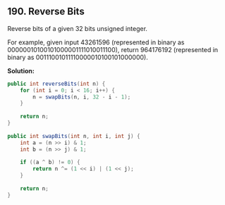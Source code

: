## 190. Reverse Bits

Reverse bits of a given 32 bits unsigned integer.

For example, given input 43261596 (represented in binary as 00000010100101000001111010011100), return 964176192 (represented in binary as 00111001011110000010100101000000).

**Solution:**

```java
public int reverseBits(int n) {
	for (int i = 0; i < 16; i++) {
		n = swapBits(n, i, 32 - i - 1);
	}
 
	return n;
}
 
public int swapBits(int n, int i, int j) {
	int a = (n >> i) & 1;
	int b = (n >> j) & 1;
 
	if ((a ^ b) != 0) {
		return n ^= (1 << i) | (1 << j);
	}
 
	return n;
}
```